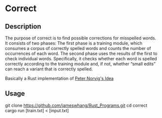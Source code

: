 # Correct


## Description
The purpose of correct is to find possible corrections for misspelled words. It consists of two phases: The first phase is a training module, which consumes a corpus of correctly spelled words and counts the number of occurrences of each word. The second phase uses the results of the first to check individual words. Specifically, it checks whether each word is spelled correctly according to the training module and, if not, whether “small edits” can reach a variant that is correctly spelled.


Basically a Rust implementation of <a href="http://norvig.com/spell-correct.html">Peter Norvig's Idea</a>

## Usage
git clone https://github.com/jameswhang/Rust_Programs.git
cd correct
cargo run [train.txt] < [input.txt]
